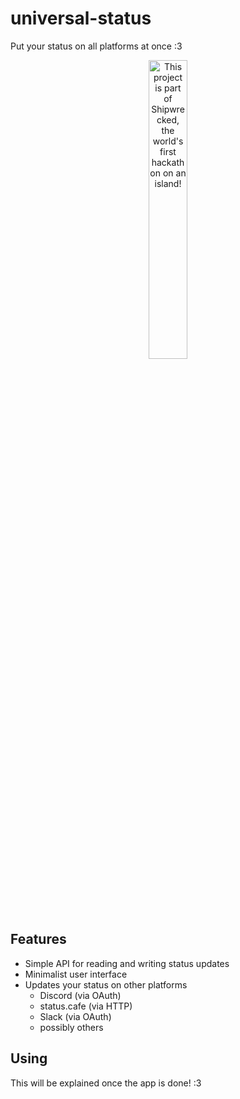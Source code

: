 # universal-status
Put your status on all platforms at once :3

<div align="center">
  <a href="https://shipwrecked.hackclub.com/?t=ghrm" target="_blank">
    <img src="https://hc-cdn.hel1.your-objectstorage.com/s/v3/739361f1d440b17fc9e2f74e49fc185d86cbec14_badge.png" 
         alt="This project is part of Shipwrecked, the world's first hackathon on an island!" 
         style="width: 35%;">
  </a>
</div>

## Features
- Simple API for reading and writing status updates
- Minimalist user interface
- Updates your status on other platforms
  - Discord (via OAuth)
  - status.cafe (via HTTP)
  - Slack (via OAuth)
  - possibly others
## Using
This will be explained once the app is done! :3